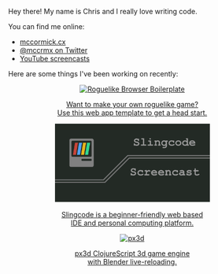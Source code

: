 Hey there! My name is Chris and I really love writing code.

You can find me online:

 * [mccormick.cx](https://mccormick.cx)
 * [@mccrmx on Twitter](https://twitter.com/mccrmx)
 * [YouTube screencasts](https://www.youtube.com/user/mccormix)

Here are some things I've been working on recently:

<div align="center">
  <a href="https://chr15m.itch.io/roguelike-browser-boilerplate">
    <img src="https://img.itch.zone/aW1nLzQwMDczOTAucG5n/315x250%23c/WaOcnf.png"
         title="Roguelike Browser Boilerplate"
         alt="Roguelike Browser Boilerplate"/>
    <p>Want to make your own roguelike game?<br/>
       Use this web app template to get a head start.</p>
  </a>

  <a href="https://slingcode.net/">
    <img src="slingcode-banner.png"
         title="Slingcode online editor"
         alt="Slingcode online editor"
         width="315">
    <p>Slingcode is a beginner-friendly web based<br/>
       IDE and personal computing platform.</p>
  </a>

  <a href="">
    <img src="https://raw.githubusercontent.com/infinitelives/px3d/master/gifs/around.gif"
         title="px3d"
         alt="px3d"
         width="315">
    <p>px3d ClojureScript 3d game engine<br/>
       with Blender live-reloading.</p>
  </a>
</div>

<!--
![GitHub statistics for chr15m](https://github-readme-stats.vercel.app/api?username=chr15m&show_icons=true&count_private=true&hide_rank=true)
-->

